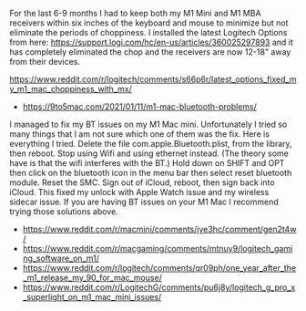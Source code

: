 For the last 6-9 months I had to keep both my M1 Mini and M1 MBA receivers within six inches of the keyboard and mouse to minimize but not eliminate the periods of choppiness. I installed the latest Logitech Options from here: https://support.logi.com/hc/en-us/articles/360025297893 and it has completely eliminated the chop and the receivers are now 12-18" away from their devices.

https://www.reddit.com/r/logitech/comments/s66p6r/latest_options_fixed_my_m1_mac_choppiness_with_mx/

- https://9to5mac.com/2021/01/11/m1-mac-bluetooth-problems/

I managed to fix my BT issues on my M1 Mac mini. Unfortunately I tried so many things that I am not sure which one of them was the fix. Here is everything I tried.
Delete the file com.apple.Bluetooth.plist, from the library, then reboot.
Stop using Wifi and using ethernet instead. (The theory some have is that the wifi interferes with the BT.)
Hold down on SHIFT and OPT then click on the bluetooth icon in the menu bar then select reset bluetooth module.
Reset the SMC.
Sign out of iCloud, reboot, then sign back into iCloud. This fixed my unlock with Apple Watch issue and my wireless sidecar issue.
If you are having BT issues on your M1 Mac I recommend trying those solutions above.

- https://www.reddit.com/r/macmini/comments/jye3hc/comment/gen2t4w/
- https://www.reddit.com/r/macgaming/comments/mtnuy9/logitech_gaming_software_on_m1/
- https://www.reddit.com/r/logitech/comments/qr09ph/one_year_after_the_m1_release_my_90_for_mac_mouse/
- https://www.reddit.com/r/LogitechG/comments/pu6j8y/logitech_g_pro_x_superlight_on_m1_mac_mini_issues/
